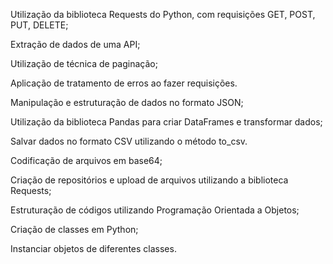 Utilização da biblioteca Requests do Python, com requisições GET, POST, PUT, DELETE;

Extração de dados de uma API;

Utilização de técnica de paginação;

Aplicação de tratamento de erros ao fazer requisições.

Manipulação e estruturação de dados no formato JSON;

Utilização da biblioteca Pandas para criar DataFrames e transformar dados;

Salvar dados no formato CSV utilizando o método to_csv.

Codificação de arquivos em base64;

Criação de repositórios e upload de arquivos utilizando a biblioteca Requests;

Estruturação de códigos utilizando Programação Orientada a Objetos;

Criação de classes em Python;

Instanciar objetos de diferentes classes.
